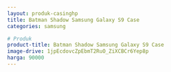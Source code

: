 ```yaml
---
layout: produk-casinghp
title: Batman Shadow Samsung Galaxy S9 Case
categories: samsung

# Produk
product-title: Batman Shadow Samsung Galaxy S9 Case
image-drive: 1jpEcdovcZpEbmT2RuO_ZiXCBCr6Yep8p
harga: 90000
---
```

